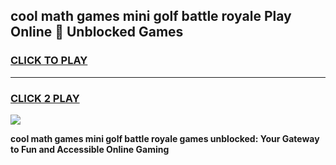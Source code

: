 
## cool math games mini golf battle royale Play Online 👋 Unblocked Games
<h3>
<a href="https://news.freeplayer.one?title=cool_math_games_mini_golf_battle_royale&ref=17CMG">CLICK TO PLAY</a></h3>
<hr>

<h3>
<a href="https://news.freeplayer.one?title=cool_math_games_mini_golf_battle_royale&ref=17CMG">CLICK 2 PLAY</a>
  
</h3>

<a href="https://news.freeplayer.one?title=cool_math_games_mini_golf_battle_royale&ref=17CMG/"><img src="https://clearcache.store/games.png"></a>


**cool math games mini golf battle royale games unblocked: Your Gateway to Fun and Accessible Online Gaming**

